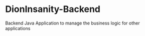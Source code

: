 # DionInsanity-Backend
Backend Java Application to manage the business logic for other applications
